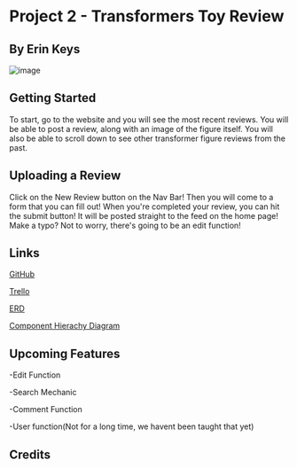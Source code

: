# Project 2 - Transformers Toy Review

## By Erin Keys

![image](https://cdn.discordapp.com/attachments/710881503592185867/1076215350162620506/image.png)

## Getting Started

To start, go to the website and you will see the most recent reviews. You will be able to post a review, along with an image of the figure itself. You will also be able to scroll down to see other transformer figure reviews from the past.

## Uploading a Review

Click on the New Review button on the Nav Bar! Then you will come to a form that you can fill out! When you're completed your review, you can hit the submit button! It will be posted straight to the feed on the home page! Make a typo? Not to worry, there's going to be an edit function!

## Links

[GitHub](https://github.com/QueenlyCrimson/project-2)

[Trello](https://trello.com/b/LpHkOydz/unit-2-project)

[ERD](https://drive.google.com/file/d/1wx7qerVsMvFaWcFWygStIkbW9Cr8F13e/view?usp=sharing)

[Component Hierachy Diagram](https://drive.google.com/file/d/1E9Nj3r5foCBLcM9yi42t-bLe7XDcscMs/view?usp=sharing)

## Upcoming Features

-Edit Function

-Search Mechanic

-Comment Function

-User function(Not for a long time, we havent been taught that yet)

## Credits

